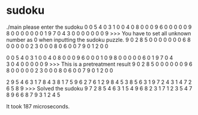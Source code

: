 # sudoku
./main
please enter the sudoku
0 0 5 4 0 3 1 0 0
4 0 8 0 0 0 9 6 0
0 0 0 0 9 8 0 0 0
0 0 0 0 1 9 7 0 4
3 0 0 0 0 0 0 0 9           >>> You have to set all unknown number as 0 when inputting the sudoku puzzle.
9 0 2 8 5 0 0 0 0
0 0 0 6 8 0 0 0 0
0 2 3 0 0 0 8 0 6
0 0 7 9 0 1 2 0 0

0 0 5 4 0 3 1 0 0
4 0 8 0 0 0 9 6 0
0 0 1 0 9 8 0 0 0
0 0 6 0 1 9 7 0 4             
3 0 4 0 0 0 0 0 9           >>> This is a pretreatment result
9 0 2 8 5 0 0 0 0
0 0 9 6 8 0 0 0 0
0 2 3 0 0 0 8 0 6
0 0 7 9 0 1 2 0 0

2 9 5 4 6 3 1 7 8
4 3 8 1 7 5 9 6 2
7 6 1 2 9 8 4 5 3
8 5 6 3 1 9 7 2 4
3 1 4 7 2 6 5 8 9           >>> Solved the sudoku
9 7 2 8 5 4 6 3 1
5 4 9 6 8 2 3 1 7
1 2 3 5 4 7 8 9 6
6 8 7 9 3 1 2 4 5

It took 187 microseconds.
